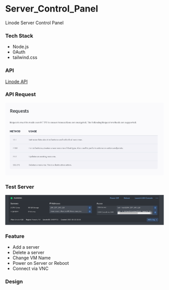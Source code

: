 # Server_Control_Panel
Linode Server Control Panel 

### Tech Stack
- Node.js
- 0Auth
- tailwind.css

### API
[Linode API](https://www.linode.com/docs/api/)

### API Request
![Request](./images/Request.png)



### Test Server
![Test Server](./images/server.png)

### Feature
- Add a server
- Delete a server
- Change VM Name 
- Power on Server or Reboot
- Connect via VNC 


### Design
